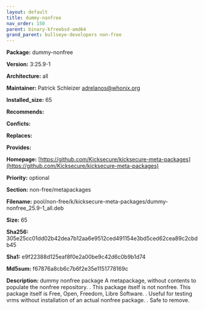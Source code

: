 ```yaml
---
layout: default
title: dummy-nonfree
nav_order: 150
parent: binary-kfreebsd-amd64
grand_parent: bullseye-developers non-free
---
```


**Package:** dummy-nonfree

**Version:** 3:25.9-1

**Architecture:**  all

**Maintainer:**  Patrick Schleizer <adrelanos@whonix.org>

**Installed_size:**  65

**Recommends:**  

**Conficts:**  

**Replaces:**  

**Provides:**  

**Homepage:**  [https://github.com/Kicksecure/kicksecure-meta-packages](https://github.com/Kicksecure/kicksecure-meta-packages)

**Priority:**  optional

**Section:** non-free/metapackages

**Filename:**  pool/non-free/k/kicksecure-meta-packages/dummy-nonfree_25.9-1_all.deb

**Size:**  65

**Sha256:**  305e25cc01dd02b42dea7b12aa6e9512ced491154e3bd5ced62cea89c2cbdb45

**Sha1:**  e9f22388d125eaf8f0e2a00be9c42d6c0b9b1d74

**Md5sum:**  f67876a8cb6c7b6f2e35e1151778169c

**Description:** dummy nonfree package
 A metapackage, without contents to populate the nonfree repository.
 .
 This package itself is not nonfree.
 This package itself is Free, Open, Freedom, Libre Software.
 .
 Useful for testing vrms without installation of an actual nonfree package.
 .
 Safe to remove.


